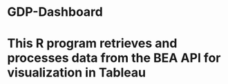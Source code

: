 # GDP-Dashboard
# This R program retrieves and processes data from the BEA API for visualization in Tableau

